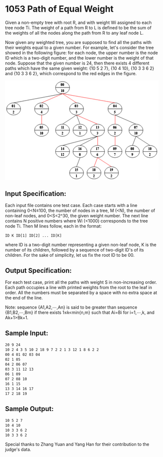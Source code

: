 # 1053 Path of Equal Weight
Given a non-empty tree with root R, and with weight Wi assigned to each tree node Ti. The weight of a path from R to L is defined to be the sum of the weights of all the nodes along the path from R to any leaf node L.

Now given any weighted tree, you are supposed to find all the paths with their weights equal to a given number. For example, let's consider the tree showed in the following figure: for each node, the upper number is the node ID which is a two-digit number, and the lower number is the weight of that node. Suppose that the given number is 24, then there exists 4 different paths which have the same given weight: {10 5 2 7}, {10 4 10}, {10 3 3 6 2} and {10 3 3 6 2}, which correspond to the red edges in the figure.

![1053](../materials/1053.jpg)

## Input Specification:
Each input file contains one test case. Each case starts with a line containing 0<N≤100, the number of nodes in a tree, M (<N), the number of non-leaf nodes, and 0<S<2^30, the given weight number. The next line contains N positive numbers where Wi (<1000) corresponds to the tree node Ti. Then M lines follow, each in the format:

    ID K ID[1] ID[2] ... ID[K]

where ID is a two-digit number representing a given non-leaf node, K is the number of its children, followed by a sequence of two-digit ID's of its children. For the sake of simplicity, let us fix the root ID to be 00.

## Output Specification:
For each test case, print all the paths with weight S in non-increasing order. Each path occupies a line with printed weights from the root to the leaf in order. All the numbers must be separated by a space with no extra space at the end of the line.

Note: sequence {A1,A2,⋯,An} is said to be greater than sequence {B1,B2,⋯,Bm} if there exists 1≤k<min{n,m} such that Ai=Bi for i=1,⋯,k, and Ak+1>Bk+1.

## Sample Input:
    20 9 24
    10 2 4 3 5 10 2 18 9 7 2 2 1 3 12 1 8 6 2 2
    00 4 01 02 03 04
    02 1 05
    04 2 06 07
    03 3 11 12 13
    06 1 09
    07 2 08 10
    16 1 15
    13 3 14 16 17
    17 2 18 19

## Sample Output:
    10 5 2 7
    10 4 10
    10 3 3 6 2
    10 3 3 6 2

Special thanks to Zhang Yuan and Yang Han for their contribution to the judge's data.